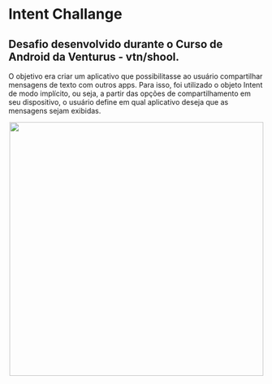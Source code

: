 # Intent Challange
## Desafio desenvolvido durante o Curso de Android da Venturus - vtn/shool.
O objetivo era criar um aplicativo que possibilitasse ao usuário compartilhar mensagens de texto com outros apps. Para isso, foi utilizado o objeto Intent de modo implícito, ou seja, a partir das opções de compartilhamento em seu dispositivo, o usuário define em qual aplicativo deseja que as mensagens sejam exibidas.


<p align="center">
<img src="https://github.com/abressam/IntentChallange/blob/main/intentsVideo.gif" height="500"/>
</p>
